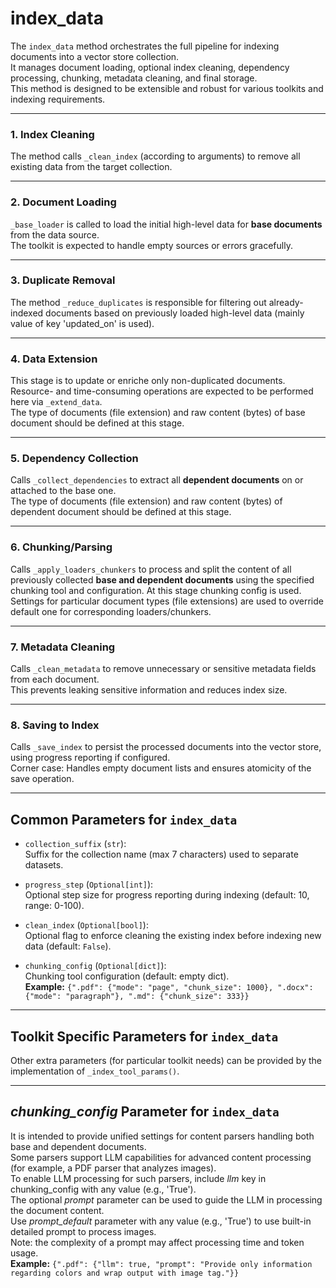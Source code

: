 # index_data

The `index_data` method orchestrates the full pipeline for indexing documents into a vector store collection.  
It manages document loading, optional index cleaning, dependency processing, chunking, metadata cleaning, and final storage.  
This method is designed to be extensible and robust for various toolkits and indexing requirements.

---

### 1. Index Cleaning

The method calls `_clean_index` (according to arguments) to remove all existing data from the target collection.

---

### 2. Document Loading

`_base_loader` is called to load the initial high-level data for **base documents** from the data source.  
The toolkit is expected to handle empty sources or errors gracefully.

---

### 3. Duplicate Removal

The method `_reduce_duplicates` is responsible for filtering out already-indexed documents based on previously loaded high-level data (mainly value of key 'updated_on' is used).

---

### 4. Data Extension

This stage is to update or enriche only non-duplicated documents.  
Resource- and time-consuming operations are expected to be performed here via `_extend_data`.  
The type of documents (file extension) and raw content (bytes) of base document should be defined at this stage.

---

### 5. Dependency Collection

Calls `_collect_dependencies` to extract all **dependent documents** on or attached to the base one.  
The type of documents (file extension) and raw content (bytes) of dependent document should be defined at this stage.

---

### 6. Chunking/Parsing

Calls `_apply_loaders_chunkers` to process and split the content of all previously collected **base and dependent documents** using the specified chunking tool and configuration.
At this stage chunking config is used. Settings for particular document types (file extensions) are used to override default one for corresponding loaders/chunkers.

---

### 7. Metadata Cleaning

Calls `_clean_metadata` to remove unnecessary or sensitive metadata fields from each document.  
This prevents leaking sensitive information and reduces index size.

---

### 8. Saving to Index

Calls `_save_index` to persist the processed documents into the vector store, using progress reporting if configured.  
Corner case: Handles empty document lists and ensures atomicity of the save operation.

---

## Common Parameters for `index_data`

- `collection_suffix` (`str`):  
  Suffix for the collection name (max 7 characters) used to separate datasets.

- `progress_step` (`Optional[int]`):  
  Optional step size for progress reporting during indexing (default: 10, range: 0-100).

- `clean_index` (`Optional[bool]`):  
  Optional flag to enforce cleaning the existing index before indexing new data (default: `False`).

- `chunking_config` (`Optional[dict]`):  
  Chunking tool configuration (default: empty dict).   
  **Example:** `{".pdf": {"mode": "page", "chunk_size": 1000}, ".docx": {"mode": "paragraph"}, ".md": {"chunk_size": 333}}`

---

## Toolkit Specific Parameters for `index_data`

Other extra parameters (for particular toolkit needs) can be provided by the implementation of `_index_tool_params()`.

---

## _chunking_config_ Parameter for `index_data`

It is intended to provide unified settings for content parsers handling both base and dependent documents.  
Some parsers support LLM capabilities for advanced content processing (for example, a PDF parser that analyzes images).  
To enable LLM processing for such parsers, include _llm_ key in chunking_config with any value (e.g., 'True').  
The optional _prompt_ parameter can be used to guide the LLM in processing the document content.  
Use _prompt_default_ parameter with any value (e.g., 'True') to use built-in detailed prompt to process images.  
Note: the complexity of a prompt may affect processing time and token usage.  
**Example:** `{".pdf": {"llm": true, "prompt": "Provide only information regarding colors and wrap output with image tag."}}`

